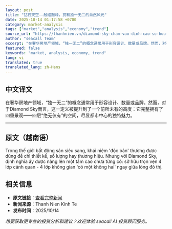 ```yaml
---
layout: post
title: "钻石天空——触碰巅峰，拥有独一无二的自然风光"
date: 2025-10-14 01:17:58 +0700
category: market-analysis
tags: ["market","analysis","economy","trend"]
source_url: "https://thanhnien.vn/diamond-sky-cham-vao-dinh-cao-so-huu-thien-nhien-doc-ton-185251013194840942.htm"
author: "seacall Team"
excerpt: "在奢华房地产领域，“独一无二”的概念通常用于形容设计、数量或品牌。然而，对于Diamond Sky而言，这一定义被提升到了一个前所未有的高度：它完整拥有了四重景观——四层“绝无仅有”的空间，尽显都市中心的独特魅力。..."
featured: false
keywords: "market, analysis, economy, trend"
lang: vi
translated: true
translated_lang: zh-Hans
---
```


## 中文译文

在奢华房地产领域，“独一无二”的概念通常用于形容设计、数量或品牌。然而，对于Diamond Sky而言，这一定义被提升到了一个前所未有的高度：它完整拥有了四重景观——四层“绝无仅有”的空间，尽显都市中心的独特魅力。

---

## 原文（越南语）

Trong thế giới bất động sản si&ecirc;u sang, kh&aacute;i niệm 'độc bản' thường được d&ugrave;ng để chỉ thiết kế, số lượng hay thương hiệu. Nhưng với Diamond Sky, định nghĩa ấy được n&acirc;ng l&ecirc;n một tầm cao chưa từng c&oacute;: sở hữu trọn vẹn 4 lớp cảnh quan - 4 lớp kh&ocirc;ng gian 'c&oacute; một kh&ocirc;ng hai' ngay giữa l&ograve;ng đ&ocirc; thị.

## 相关信息

- **原文链接**：[查看完整新闻](https://thanhnien.vn/diamond-sky-cham-vao-dinh-cao-so-huu-thien-nhien-doc-ton-185251013194840942.htm)
- **新闻来源**：Thanh Nien Kinh Te
- **发布时间**：2025/10/14

*想要获取更专业的投资分析和建议？欢迎体验 seacall AI 投资顾问服务。*
